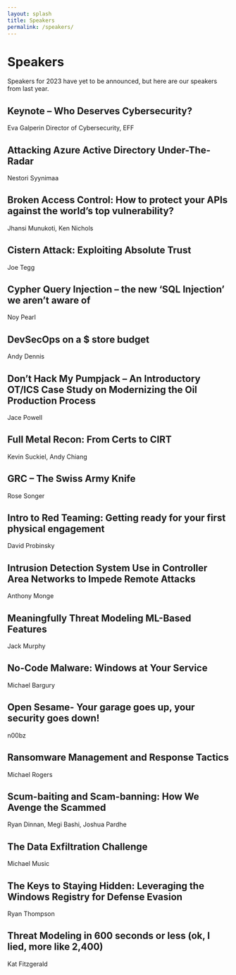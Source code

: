 ```yaml
---
layout: splash
title: Speakers
permalink: /speakers/
---
```

# Speakers
Speakers for 2023 have yet to be announced, but here are our speakers from last year.


## Keynote – Who Deserves Cybersecurity?
Eva Galperin
Director of Cybersecurity, EFF

## Attacking Azure Active Directory Under-The-Radar
Nestori Syynimaa

## Broken Access Control: How to protect your APIs against the world’s top vulnerability?
Jhansi Munukoti, Ken Nichols

## Cistern Attack: Exploiting Absolute Trust
Joe Tegg

## Cypher Query Injection – the new ‘SQL Injection’ we aren’t aware of
Noy Pearl

## DevSecOps on a $ store budget
Andy Dennis

## Don’t Hack My Pumpjack – An Introductory OT/ICS Case Study on Modernizing the Oil Production Process
Jace Powell

## Full Metal Recon: From Certs to CIRT
Kevin Suckiel, Andy Chiang

## GRC – The Swiss Army Knife
Rose Songer

## Intro to Red Teaming: Getting ready for your first physical engagement
David Probinsky

## Intrusion Detection System Use in Controller Area Networks to Impede Remote Attacks
Anthony Monge

## Meaningfully Threat Modeling ML-Based Features
Jack Murphy

## No-Code Malware: Windows at Your Service
Michael Bargury

## Open Sesame- Your garage goes up, your security goes down!
n00bz

## Ransomware Management and Response Tactics
Michael Rogers

## Scum-baiting and Scam-banning: How We Avenge the Scammed
Ryan Dinnan, Megi Bashi, Joshua Pardhe

## The Data Exfiltration Challenge
Michael Music

## The Keys to Staying Hidden: Leveraging the Windows Registry for Defense Evasion
Ryan Thompson

## Threat Modeling in 600 seconds or less (ok, I lied, more like 2,400)
Kat Fitzgerald
